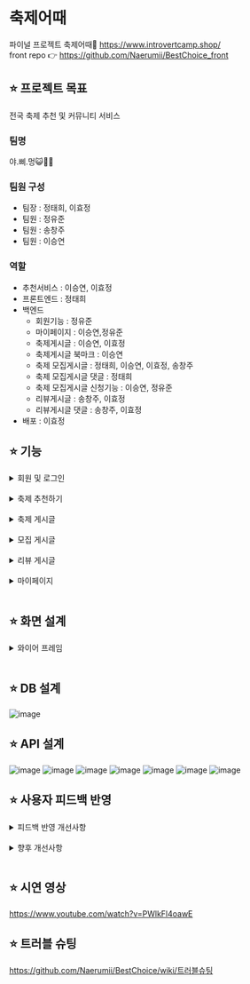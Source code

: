 # 축제어때
파이널 프로젝트 축제어때🌈 https://www.introvertcamp.shop/<br>
front repo 👉 https://github.com/Naerumii/BestChoice_front

## ⭐ 프로젝트 목표
전국 축제 추천 및 커뮤니티 서비스

### 팀명
야.삐.멍😺🐣🐶 

### 팀원 구성
* 팀장 : 정태희, 이효정
* 팀원 : 정유준
* 팀원 : 송창주
* 팀원 : 이승연

### 역할
- 추천서비스 : 이승연, 이효정
- 프론트엔드 : 정태희
- 백엔드
   - 회원기능 : 정유준<br>
   - 마이페이지 : 이승연,정유준<br>
   - 축제게시글 : 이승연, 이효정<br>
   - 축제게시글 북마크 : 이승연<br>
   - 축제 모집게시글 : 정태희, 이승연, 이효정, 송창주<br>
   - 축제 모집게시글 댓글 : 정태희<br>
   - 축제 모집게시글 신청기능 : 이승연, 정유준<br>
   - 리뷰게시글 : 송창주, 이효정<br>
   - 리뷰게시글 댓글 : 송창주, 이효정
- 배포 : 이효정

## ⭐ 기능 
<details>
<summary> 회원 및 로그인 </summary>
<div markdown="1">

- 사용자 회원가입(이메일, 비밀번호, 닉네임, 전화번호, 지역)
- 값 유효성에 대한 검증(정규식)
- 닉네임, 이메일에 대한 중복 가입 검사
- JwtToken 인증 방식 로그인
- 엔터키 이벤트 기능을 통한 로그인 간편화

</div>
</details>

<br>

<details>
<summary> 축제 추천하기 </summary>
<div markdown="1">

- 회원가입 시 선택한 지역 기반으로 랜덤하게 8개의 축제 정보 추천<br>
- 추천받은 축제게시글 상세페이지로 연결

</div>
</details>

<br>

<details>
<summary> 축제 게시글 </summary>
<div markdown="1">

- 축제게시글 리스트 조회
    - 페이지네이션을 적용해서 한 페이지에 5개 게시글 조회 가능
    - 리스트에서 축제 포스터, 축제 이름, 축제 설명 조회할 수 있음
    - 엔터키 이벤트 기능을 통한 축제 검색 기능 간편화
- 축제명, 축제내용, 축제가격 검색 입력창
    - 입력창에 내용 입력 후 엔터키로 검색 가능
- 축제 지역 버튼으로 해당 지역만 필터링
    - 다중 선택 가능
    - 초기화 버튼 클릭 시 기존 리스트 조회 가능
- 축제게시글 상세보기
    - 축제이미지, 축제제목, 축제설명, 축제기간, 축제주소, 축제가격 조회 가능
- 축제 게시글 북마크 기능
    - 축제게시글 상세페이지에서 특정 축제게시글을 북마크 할 수 있음
    - 북마크한 축제게시글은 마이페이지에서 모아볼 수 있음
- 해당 축제게시글에서 모집하기 버튼으로 모집게시글 작성 연결
    - 해당 축제에 대한 모집게시글로 설정값 자동 입력
    
</div>
</details>

<br>

<details>
<summary> 모집 게시글 </summary>
<div markdown="1">

- 모집게시글 작성
    - 특정 축제에 대해 같이 갈 사용자를 모집하는 게시글 작성
    - 게시글 제목, 내용, 모집인원, 모집마감일 입력
    - 모집인원은  1~10명까지 모집 가능
    - 모집마감일은 오늘 날짜 이후만 선택가능(과거 선택 불가)
- 모집게시글 리스트 조회
    - 페이지네이션을 적용해서 한 페이지에 8개의 게시글 조회 가능
    - 모집 축제명, 작성자, 마감일, 모집인원, 모집상태, 조회수 확인 가능
- 모집게시글 상세보기
    - 모집하는 축제이름, 게시글 제목, 작성자, 마감일, 모집인원, 내용, 댓글을 확인할 수 있음
    - 상세페이지로 이동시 조회수 +1
    - 신청하기 버튼을 통해 모집게시글에 신청할 수 있음
    - 게시글 작성자에게만 수정, 삭제 버튼이 보여 해당 기능을 사용 가능
    - 모집이 완료되었을 경우 게시글 수정,삭제,신청하기 불가
- 해당 모집게시글에 신청하기 기능
    - 해당 모집게시글에 이미 신청한 경우는 신청 불가
    - 본인 게시글에는 신청 불가
- 모집게시글 댓글
    - 사용자들은 해당 게시글에 대한 댓글을 통해 자유롭게 소통이 가능함
    - 댓글 작성자만 본인의 댓글에 대해 수정, 삭제 버튼이 보이고 해당 기능을 사용할 수 있음
        
</div>
</details>

<br>

<details>
<summary> 리뷰 게시글 </summary>
<div markdown="1">

- 리뷰 게시글 리스트
    - 페이지네이션을 적용해서 한 페이지에 5개 게시글 조회 가능
    - 리스트에서 게시글의 제목, 내용, 작성자, 사진을 조회할 수 있음
- 리뷰 게시글 작성
    - 필수 요소(제목, 내용, 사진)가 충족되지 않는 경우 알림창을 통해 해당 내용을 알려줌
    - 등록 버튼을 누르면 완료 알림이 뜨며 리뷰게시글 리스트 페이지로 이동
- 리뷰 게시글 상세
    - 게시글 제목, 작성자, 작성일, 조회수, 사진, 내용, 댓글을 확인할 수 있음
    - 상세페이지로 이동시 조회수 +1
    - 게시글 작성자에게만 수정, 삭제 버튼이 보여 해당 기능을 사용 가능
- 리뷰 게시글 댓글
    - 사용자들은 해당 게시글에 대한 댓글을 통해 자유롭게 소통이 가능함
    - 댓글 작성자만 본인의 댓글에 대해 수정, 삭제 버튼이 보이고 해당 기능을 사용할 수 있음
            
</div>
</details>

<br>

<details>
<summary> 마이페이지 </summary>
<div markdown="1">

- 프로필 정보 보여주기(프로필 이미지, 닉네임, 지역, 자기소개)
- 프로필 편집하기
    - 닉네임, 전화번호, 지역, 자기소개, 프로필 이미지 변경 가능
    - 변경 사항 없을 시 기존 내용 저장
- 북마크한 축제 게시글 모아보기(축제 이미지, 축제 이름)
    - 축제 상세 페이지로 이동 가능
- 내가 모집 게시글에 신청한 내역 모두 보여주기(모집 게시글 제목, 신청 상태)
    - 신청 상태는 수락, 거절, 대기 중
- 내가 작성한 모집 게시글에 대한 신청내역 모아보기만 보여주기(모집 게시글 제목, 신청자 닉네임, 신청 상태)
    - 신청 상태는 수락, 거절, 대기 중
- 받은 신청게시글 상태 수정하기
    - 수락/거절로 변경 가능
    - 모집정원 초과 시 다른 신청 내역들을 모두 대기중에서 거절로 변경
    - 모집정원 초과 시 더이상의 수락 불가
    - 기존 수락 내용 거절로 변경 후 다른 신청상태 변경 가능

</div>
</details>

<br>

## ⭐ 화면 설계
<details>
<summary> 와이어 프레임 </summary>
<div markdown="1">

![회원가입](https://user-images.githubusercontent.com/42130343/207764191-f523af14-0003-4ad7-94a6-2e4d70f30f73.png)

![메인페이지](https://user-images.githubusercontent.com/42130343/207764209-de19e70f-4658-4dd7-9e3e-e56c72e1c1eb.png)

![축제 게시글 리스트](https://user-images.githubusercontent.com/42130343/207764203-b20d099c-c372-4f4b-8a99-a6148f42f5a4.png)

![축제 게시글 상세페이지](https://user-images.githubusercontent.com/42130343/207764220-f3a78be7-74df-4162-b28e-8ff4d53ad224.png)

![모집게시글 리스트](https://user-images.githubusercontent.com/42130343/207764231-0f4f7606-a297-496b-bf64-357b7cc4b9b8.png)

![모집 게시글](https://user-images.githubusercontent.com/42130343/207764238-1178732c-5423-4953-85c3-5e730742abc5.png)

![프로필](https://user-images.githubusercontent.com/42130343/207764247-3819edc8-f2d9-4943-b98f-1cf9d85f45f0.png)

</div>
</details>

<br>


## ⭐ DB 설계
![image](https://user-images.githubusercontent.com/112190737/209777388-0395fad5-279b-40aa-85e3-a52ded594b75.png)

## ⭐ API 설계
![image](https://user-images.githubusercontent.com/112190737/209777620-ed2fbb94-5510-466a-8b93-a1ff481c4848.png)
![image](https://user-images.githubusercontent.com/112190737/209777763-927070e2-9533-4c95-a23c-dedcca6451bc.png)
![image](https://user-images.githubusercontent.com/112190737/209777804-a273f815-cf08-4866-b25e-51e27cd5b1fa.png)
![image](https://user-images.githubusercontent.com/112190737/209777829-58ece7e1-2586-409d-9337-7210eb2840f8.png)
![image](https://user-images.githubusercontent.com/112190737/209777873-deede2b8-7ef2-4823-9442-0645b23e93ae.png)
![image](https://user-images.githubusercontent.com/112190737/209777899-81b26a93-9900-4112-bba5-bc2a8789bb7d.png)
![image](https://user-images.githubusercontent.com/112190737/209777921-71c94503-d034-4a35-9c71-2f8504b074b7.png)



## ⭐ 사용자 피드백 반영
<details>
<summary> 피드백 반영 개선사항 </summary>
<div markdown="1">

1. 모집하기, 리뷰 게시글 작성 시 필수값 입력하지 않았을 떄 alert으로 무슨 값이 필요한지 알려주기
2. 모집, 리뷰 상세보기에서 댓글 수정 시 화면이 롤업되는 것 수정하기
3. 모집게시글 리스트에서 축제명이 길 경우 줄바꿈 되는 현상 수정
4. 마이페이지에서 프로필 수정 시 기존에 선택했던 지역 반영
5. 로그아웃 후 뒤로가기 버튼 클릭 시 사이트 들어가는 오류(모든 페이지에 로그인 체킹 기능 넣기)
6. 회원가입 시 한글+영어문구 같이 표현하기
7. 회원가입 시 핸드폰 번호에 '-' 양식 placeholder로 알려주기
8. 리뷰게시글 확인하기 버튼이 아닌 카드 클릭해서 페이지 이동
9. 버튼말고 엔터로 동작하게 하기(로그인, 검색창)
10. 로그인 후 안내 알럿창에 사이트 기능 강조하기
11. 축제, 리뷰게시글 상세페이지 뒤로가기 버튼추가
12. 모집마감일 과거일자 선택 불가하게 하기(모집게시글 생성, 게시글 수정 페이지)
13. 모집마감일 키보드 입력 방지(모집게시글 생성, 게시글 수정 페이지)
14. 축제 상세 페이지 가독성 좋게 수정

</div>
</details>

<br>

<details>
<summary> 향후 개선사항 </summary>
<div markdown="1">

1. 회원가입 인증 절차 강화
2. 모집 마감일 반영한 모집 상태 변화 기능 추가
3. 내년 축제 일정 업데이트
4. 이메일 및 비밀번호 찾기 기능 추가
5. 회원탈퇴 기능 추가

</div>
</details>

<br>

## ⭐ 시연 영상
<https://www.youtube.com/watch?v=PWlkFl4oawE>

## ⭐ 트러블 슈팅
<https://github.com/Naerumii/BestChoice/wiki/트러블슈팅>
